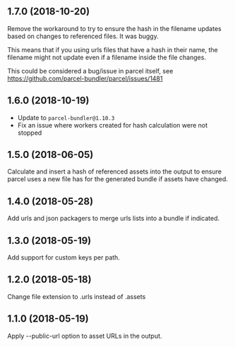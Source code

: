 ## 1.7.0 (2018-10-20)

Remove the workaround to try to ensure the hash in the filename updates
based on changes to referenced files.  It was buggy.

This means that if you using urls files that have a hash in their name,
the filename might not update even if a filename inside the file changes.

This could be considered a bug/issue in parcel itself, 
see https://github.com/parcel-bundler/parcel/issues/1481

## 1.6.0 (2018-10-19)

- Update to `parcel-bundler@1.10.3`
- Fix an issue where workers created for hash calculation were not stopped 

## 1.5.0 (2018-06-05)

Calculate and insert a hash of referenced assets into the output to
ensure parcel uses a new file has for the generated bundle if assets
have changed.

## 1.4.0 (2018-05-28)

Add urls and json packagers to merge urls lists into a bundle if
indicated.

## 1.3.0 (2018-05-19)

Add support for custom keys per path.

## 1.2.0 (2018-05-18)

Change file extension to .urls instead of .assets

## 1.1.0 (2018-05-19)

Apply --public-url option to asset URLs in the output.



